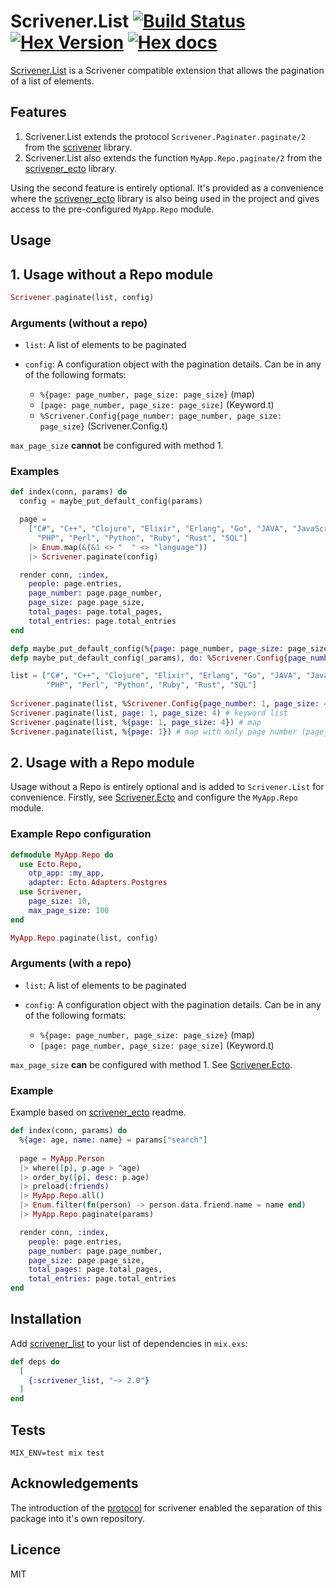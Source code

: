 # Scrivener.List [![Build Status](https://travis-ci.org/stephenmoloney/scrivener_list.svg)](https://travis-ci.org/stephenmoloney/scrivener_list) [![Hex Version](http://img.shields.io/hexpm/v/scrivener_list.svg?style=flat)](https://hex.pm/packages/scrivener_list) [![Hex docs](http://img.shields.io/badge/hex.pm-docs-green.svg?style=flat)](https://hexdocs.pm/scrivener_list)

[Scrivener.List](https://hex.pm/packages/scrivener_list) is a Scrivener compatible extension that
allows the pagination of a list of elements.

## Features 

1.  Scrivener.List extends the protocol `Scrivener.Paginater.paginate/2` from the [scrivener](https://github.com/drewolson/scrivener) library.
1.  Scrivener.List also extends the function `MyApp.Repo.paginate/2` from the [scrivener_ecto](https://github.com/drewolson/scrivener_ecto) library.
    
Using the second feature is entirely optional. It's provided as a convenience where the [scrivener_ecto](https://github.com/drewolson/scrivener_ecto)
library is also being used in the project and gives access to the
pre-configured `MyApp.Repo` module.

## Usage

## 1. Usage without a Repo module 

```elixir
Scrivener.paginate(list, config)
```

### Arguments (without a repo)

-   ```list```: A list of elements to be paginated

-   ```config```: A configuration object with the pagination details.
    Can be in any of the following formats:
    -   ```%{page: page_number, page_size: page_size}``` (map)
    -   ```[page: page_number, page_size: page_size]``` (Keyword.t)
    -   ```%Scrivener.Config{page_number: page_number, page_size: page_size}``` (Scrivener.Config.t)

`max_page_size` **cannot** be configured with method 1.

### Examples

```elixir
def index(conn, params) do
  config = maybe_put_default_config(params)

  page = 
    ["C#", "C++", "Clojure", "Elixir", "Erlang", "Go", "JAVA", "JavaScript", "Lisp",
      "PHP", "Perl", "Python", "Ruby", "Rust", "SQL"]
    |> Enum.map(&(&1 <> "  " <> "language"))
    |> Scrivener.paginate(config)

  render conn, :index,
    people: page.entries,
    page_number: page.page_number,
    page_size: page.page_size,
    total_pages: page.total_pages,
    total_entries: page.total_entries
end

defp maybe_put_default_config(%{page: page_number, page_size: page_size} = params), do: params
defp maybe_put_default_config(_params), do: %Scrivener.Config{page_number: 1, page_size: 10}
```

```elixir
list = ["C#", "C++", "Clojure", "Elixir", "Erlang", "Go", "JAVA", "JavaScript", "Lisp",
        "PHP", "Perl", "Python", "Ruby", "Rust", "SQL"]
        
Scrivener.paginate(list, %Scrivener.Config{page_number: 1, page_size: 4}) # %Scrivener.Config{}
Scrivener.paginate(list, page: 1, page_size: 4) # keyword list
Scrivener.paginate(list, %{page: 1, page_size: 4}) # map
Scrivener.paginate(list, %{page: 1}) # map with only page number (page_size defaults to 10)
```

## 2. Usage with a Repo module

Usage without a Repo is entirely optional and is added to `Scrivener.List` for convenience. 
Firstly, see [Scrivener.Ecto](https://github.com/drewolson/scrivener_ecto) and configure the `MyApp.Repo` module.

### Example Repo configuration

```elixir
defmodule MyApp.Repo do
  use Ecto.Repo,
    otp_app: :my_app,
    adapter: Ecto.Adapters.Postgres
  use Scrivener,
    page_size: 10,
    max_page_size: 100
end
```

```elixir
MyApp.Repo.paginate(list, config)
```

### Arguments (with a repo)

-   ```list```: A list of elements to be paginated

-   ```config```: A configuration object with the pagination details.
    Can be in any of the following formats:
    -   ```%{page: page_number, page_size: page_size}``` (map)
    -   ```[page: page_number, page_size: page_size]``` (Keyword.t)

`max_page_size` **can** be configured with method 1. See [Scrivener.Ecto](https://github.com/drewolson/scrivener_ecto).

### Example

Example based on [scrivener_ecto](https://github.com/drewolson/scrivener_ecto) readme.

```elixir
def index(conn, params) do
  %{age: age, name: name} = params["search"] 
  
  page = MyApp.Person
  |> where([p], p.age > ^age)
  |> order_by([p], desc: p.age)
  |> preload(:friends)
  |> MyApp.Repo.all()
  |> Enum.filter(fn(person) -> person.data.friend.name = name end)
  |> MyApp.Repo.paginate(params)

  render conn, :index,
    people: page.entries,
    page_number: page.page_number,
    page_size: page.page_size,
    total_pages: page.total_pages,
    total_entries: page.total_entries
end
```

## Installation

Add [scrivener_list](https://hex.pm/packages/scrivener_list) to your list of dependencies in `mix.exs`:

```elixir
def deps do
  [
    {:scrivener_list, "~> 2.0"}
  ]
end
```

## Tests

```shell
MIX_ENV=test mix test
```

## Acknowledgements

The introduction of the [protocol](http://blog.drewolson.org/extensible-design-with-protocols/)
for scrivener enabled the separation of this package into it's own
repository.

## Licence

MIT
